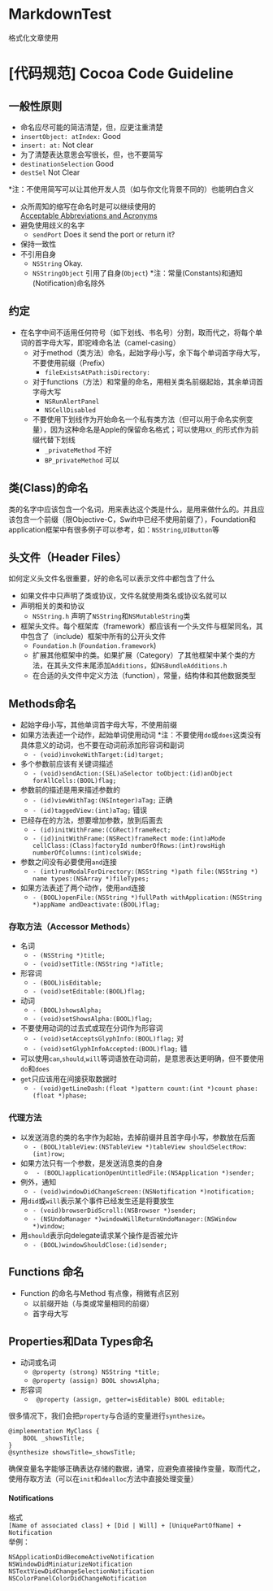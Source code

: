 # MarkdownTest
格式化文章使用

# [代码规范] Cocoa Code Guideline

## 一般性原则 
- 命名应尽可能的简洁清楚，但，应更注重清楚 
 - `insertObject: atIndex:` Good
 - `insert: at:` Not clear
- 为了清楚表达意思会写很长，但，也不要简写
 - `destinationSelection` Good 
 - `destSel` Not Clear 
 
  *注：不使用简写可以让其他开发人员（如与你文化背景不同的）也能明白含义 
- 众所周知的缩写在命名时是可以继续使用的  
[Acceptable Abbreviations and Acronyms](https://developer.apple.com/library/mac/documentation/Cocoa/Conceptual/CodingGuidelines/Articles/APIAbbreviations.html#//apple_ref/doc/uid/20001285-BCIHCGAE)
- 避免使用歧义的名字
  - `sendPort` Does it send the port or return it?
- 保持一致性
- 不引用自身
  - `NSString` Okay.
  - `NSStringObject` 引用了自身(`Object`) 
  *注：常量(Constants)和通知(Notification)命名除外

## 约定
- 在名字中间不适用任何符号（如下划线、书名号）分割，取而代之，将每个单词的首字母大写，即驼峰命名法（camel-casing）
  - 对于method（类方法）命名，起始字母小写，余下每个单词首字母大写，不要使用前缀（Prefix）
    - `fileExistsAtPath:isDirectory:`
  - 对于functions（方法）和常量的命名，用相关类名前缀起始，其余单词首字母大写
    - `NSRunAlertPanel`
    - `NSCellDisabled`
  - 不要使用下划线作为开始命名一个私有类方法（但可以用于命名实例变量），因为这种命名是Apple的保留命名格式；可以使用`XX_`的形式作为前缀代替下划线
    - `_privateMethod` 不好
    - `BP_privateMethod` 可以

## 类(Class)的命名
类的名字中应该包含一个名词，用来表达这个类是什么，是用来做什么的。并且应该包含一个前缀（限Objective-C，Swift中已经不使用前缀了），Foundation和application框架中有很多例子可以参考，如：`NSString`,`UIButton`等

## 头文件（Header Files）
如何定义头文件名很重要，好的命名可以表示文件中都包含了什么
- 如果文件中只声明了类或协议，文件名就使用类名或协议名就可以
- 声明相关的类和协议
  - `NSString.h`    声明了`NSString`和`NSMutableString`类
- 框架头文件。每个框架库（framework）都应该有一个头文件与框架同名，其中包含了（include）框架中所有的公开头文件
  - `Foundation.h`  (`Foundation.framework`)
  - 扩展其他框架中的类。如果扩展（Category）了其他框架中某个类的方法，在其头文件末尾添加`Additions`，如`NSBundleAdditions.h`
  - 在合适的头文件中定义方法（function），常量，结构体和其他数据类型 

## Methods命名  
- 起始字母小写，其他单词首字母大写，不使用前缀
- 如果方法表述一个动作，起始单词使用动词
  *注：不要使用`do`或`does`这类没有具体意义的动词，也不要在动词前添加形容词和副词
  - `- (void)invokeWithTarget:(id)target;`
- 多个参数前应该有关键词描述
  - `- (void)sendAction:(SEL)aSelector toObject:(id)anObject forAllCells:(BOOL)flag;`
- 参数前的描述是用来描述参数的
  - `- (id)viewWithTag:(NSInteger)aTag;`  正确
  - `- (id)taggedView:(int)aTag;` 错误
- 已经存在的方法，想要增加参数，放到后面去
  - `- (id)initWithFrame:(CGRect)frameRect;`
  - `- (id)initWithFrame:(NSRect)frameRect mode:(int)aMode cellClass:(Class)factoryId numberOfRows:(int)rowsHigh numberOfColumns:(int)colsWide;`
- 参数之间没有必要使用`and`连接
  - `- (int)runModalForDirectory:(NSString *)path file:(NSString *) name types:(NSArray *)fileTypes;`
- 如果方法表述了两个动作，使用`and`连接
  - `- (BOOL)openFile:(NSString *)fullPath withApplication:(NSString *)appName andDeactivate:(BOOL)flag;` 

### 存取方法（Accessor Methods）
- 名词
  - `- (NSString *)title;`
  - `- (void)setTitle:(NSString *)aTitle;`
- 形容词
  - `- (BOOL)isEditable;`
  - `- (void)setEditable:(BOOL)flag;`
- 动词
  - `- (BOOL)showsAlpha;`
  - `- (void)setShowsAlpha:(BOOL)flag;`
- 不要使用动词的过去式或现在分词作为形容词
  - `- (void)setAcceptsGlyphInfo:(BOOL)flag;` 对
  - `- (void)setGlyphInfoAccepted:(BOOL)flag;` 错
- 可以使用`can`,`should`,`will`等词语放在动词前，是意思表达更明确，但不要使用`do`和`does`
- `get`只应该用在间接获取数据时
  - `- (void)getLineDash:(float *)pattern count:(int *)count phase:(float *)phase;` 

### 代理方法
- 以发送消息的类的名字作为起始，去掉前缀并且首字母小写，参数放在后面
  - `- (BOOL)tableView:(NSTableView *)tableView shouldSelectRow:(int)row;`
- 如果方法只有一个参数，是发送消息类的自身
  - `￼- (BOOL)applicationOpenUntitledFile:(NSApplication *)sender;`
- 例外，通知
  - `- (void)windowDidChangeScreen:(NSNotification *)notification;`
- 用`did`或`will`表示某个事件已经发生还是将要放生  
  - `- (void)browserDidScroll:(NSBrowser *)sender;`
  - `- (NSUndoManager *)windowWillReturnUndoManager:(NSWindow *)window;`
- 用`should`表示向delegate请求某个操作是否被允许
  - `- (BOOL)windowShouldClose:(id)sender;`
  
## Functions 命名  
- Function 的命名与Method 有点像，稍微有点区别
  - 以前缀开始（与类或常量相同的前缀）
  - 首字母大写

## Properties和Data Types命名  
- 动词或名词
  - `@property (strong) NSString *title;`
  - `@property (assign) BOOL showsAlpha;`
- 形容词
  - `￼@property (assign, getter=isEditable) BOOL editable;`

很多情况下，我们会把`property`与合适的变量进行`synthesize`。  
```
@implementation MyClass {
    BOOL _showsTitle;
}
@synthesize showsTitle=_showsTitle;
```

确保变量名字能够正确表达存储的数据，通常，应避免直接操作变量，取而代之，使用存取方法（可以在`init`和`dealloc`方法中直接处理变量） 

#### Notifications
格式  
`[Name of associated class] + [Did | Will] + [UniquePartOfName] + Notification`  
举例：  
```
NSApplicationDidBecomeActiveNotification
NSWindowDidMiniaturizeNotification
NSTextViewDidChangeSelectionNotification
NSColorPanelColorDidChangeNotification
```

